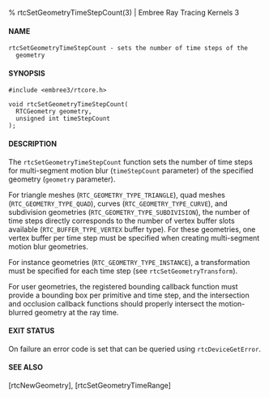% rtcSetGeometryTimeStepCount(3) | Embree Ray Tracing Kernels 3

#### NAME

    rtcSetGeometryTimeStepCount - sets the number of time steps of the
      geometry

#### SYNOPSIS

    #include <embree3/rtcore.h>

    void rtcSetGeometryTimeStepCount(
      RTCGeometry geometry,
      unsigned int timeStepCount
    );

#### DESCRIPTION

The `rtcSetGeometryTimeStepCount` function sets the number of time
steps for multi-segment motion blur (`timeStepCount` parameter) of the
specified geometry (`geometry` parameter).

For triangle meshes (`RTC_GEOMETRY_TYPE_TRIANGLE`), quad meshes
(`RTC_GEOMETRY_TYPE_QUAD`), curves (`RTC_GEOMETRY_TYPE_CURVE`), and
subdivision geometries (`RTC_GEOMETRY_TYPE_SUBDIVISION`), the number
of time steps directly corresponds to the number of vertex buffer
slots available (`RTC_BUFFER_TYPE_VERTEX` buffer type). For these
geometries, one vertex buffer per time step must be specified when
creating multi-segment motion blur geometries.

For instance geometries (`RTC_GEOMETRY_TYPE_INSTANCE`), a
transformation must be specified for each time step (see
`rtcSetGeometryTransform`).

For user geometries, the registered bounding callback function must
provide a bounding box per primitive and time step, and the
intersection and occlusion callback functions should properly intersect
the motion-blurred geometry at the ray time.

#### EXIT STATUS

On failure an error code is set that can be queried using
`rtcDeviceGetError`.

#### SEE ALSO

[rtcNewGeometry], [rtcSetGeometryTimeRange]
